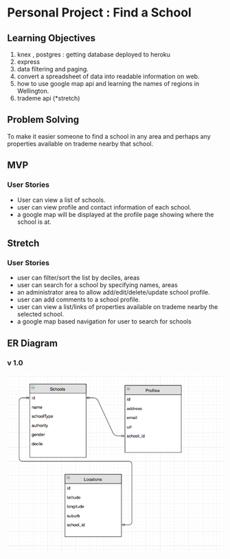 # Personal Project : Find a School


## Learning Objectives

1. knex , postgres : getting database deployed to heroku
2. express
3. data filtering and paging.
4. convert a spreadsheet of data into readable information on web.
5. how to use google map api and learning the names of regions in Wellington.
6. trademe api (*stretch)

## Problem Solving

To make it easier someone to find a school in any area and perhaps any properties available on trademe nearby that school.


## MVP

### User Stories

* User can view a list of schools.
* user can view profile and contact information of each school.
* a google map will be displayed at the profile page showing where the school is at.

## Stretch

### User Stories

* user can filter/sort the list by deciles, areas
* user can search for a school by specifying names, areas
* an administrator area to allow add/edit/delete/update school profile.
* user can add comments to a school profile.
* user can view a list/links of properties available on trademe nearby the selected school.
* a google map based navigation for user to search for schools

## ER Diagram
### v 1.0
![alt text](/public/ER.png)
